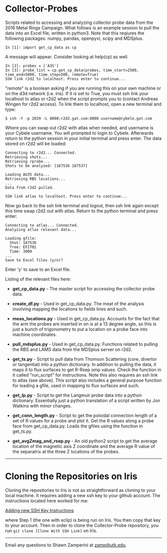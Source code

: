 # Collector-Probes

Scripts related to accessing and analyzing collector probe data from the 2016 Metal Rings Campaign. What follows is an example session  to pull the data into an Excel file, written in python3. Note that this reqiures the following packages: numpy, pandas, openpyxl, scipy and MDSplus.

```
In [1]: import get_cp_data as cp
```
A message will appear. Consider looking at help(cp) as well.
```
In [2]: probes = ['A35']
In [3]: probe_list = cp.get_cp_data(probes, time_start=2500, time_end=5000, time_step=500, remote=True)
SSH link r2d2 to localhost. Press enter to continue...
```
"remote" is a boolean asking if you are running this on your own machine or on the d3d network (i.e. iris). If it is set to True, you must ssh link your localhost to atlas or r2d2 when the script prompts you to (contact Andreas Wingen for r2d2 access). To link them to localhost, open a new terminal and type:
```
$ ssh -Y -p 2039 -L 8000:r2d2.gat.com:8000 username@cybele.gat.com
```
Where you can swap out r2d2 with atlas when needed, and username is your Cybele username. You will prompted to login to Cybele. Afterwards return to the python session in your initial terminal and press enter. The data stored on r2d2 will be loaded:
```
Connecting to r2d2... Connected.
Retrieving shots...
Retrieving rprobe...
Shots to be analyzed: [167536 167537]

Loading AU35 data...
Retrieving RBS locations...
...
Data from r2d2 pulled.

SSH link atlas to localhost. Press enter to continue...
```
Now go back to the ssh link terminal and logout, then ssh link again except this time swap r2d2 out with atlas. Return to the python terminal and press enter:
```
Connecting to atlas... Connected.
Analyzing atlas relevant data...

Loading gfile:
  Shot: 167536
  Tree: EFIT01
  Time: 3000
...
Save to Excel files (y/n)?
```
Enter 'y' to save to an Excel file. 

Listing of the relevant files here:

- **get_cp_data.py** - The master script for accessing the collector probe data.

- **create_df.py** - Used in get_cp_data.py. The meat of the analysis involving mapping the locations to fields lines and such.

- **meas_locations.py** - Used in get_cp_data.py. Accounts for the fact that the arm the probes are inserted in on is at a 13 degree angle, so this is just a bunch of trigonometry to put a location on a probe face into machine coordinates.

- **pull_mdsplus.py** - Used in get_cp_data.py. Functions related to pulling the RBS and LAMS data from the MDSplus server on r2d2.

- **get_ts.py** - Script to pull data from Thomson Scattering (core, divertor or tangential) into a python dictionary. In addition to pulling the data, it maps it to flux surfaces to get R-Rsep omp values. Check the function in it called "run_script" for instructions. Note this also requires an ssh link to atlas (see above). This script also includes a general purpose function for loading a gfile, used in mapping to flux surfaces and such.

- **get_lp.py** - Script to get the Langmuir probe data into a python dictionary. Essentially just a python translation of a script written by Jon Watkins with minor changes.

- **get_conn_length.py** - Script to get the poloidal connection length of a set of R values for a probe and plot it. Get the R values along a probe face from get_cp_data.py. Loads the gfiles using the function in get_ts.py.

- **get_avgZmag_and_rsep.py** - An old python2 script to get the average location of the magnetic axis Z coordinate and the average R value of the separatrix at the three Z locations of the probes. 

------------------------------------------------------------------------------------------------------------------
# Cloning the Repositories on Iris

Cloning the repositories to Iris is not as straightforward as cloning to your local machine. It requires adding a new
ssh key to your github account. The instructions located here worked for me:

[Adding new SSH Key Instructions](https://help.github.com/articles/adding-a-new-ssh-key-to-your-github-account/)

where Step 1 (the one with xclip) is being run on Iris. You then copy that key to your account. Then in order to clone
the Collector-Probe repository, you run `git clone [Clone With SSH Link]` on Iris. 

------------------------------------------------------------------------------------------------------------------
  
Email any questions to Shawn Zamperini at zamp@utk.edu.
